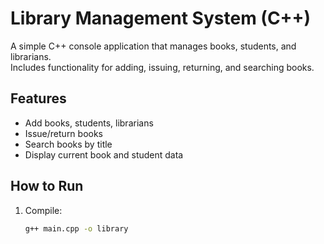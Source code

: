 # Library Management System (C++)

A simple C++ console application that manages books, students, and librarians.  
Includes functionality for adding, issuing, returning, and searching books.

## Features
- Add books, students, librarians
- Issue/return books
- Search books by title
- Display current book and student data

## How to Run
1. Compile:
   ```bash
   g++ main.cpp -o library
